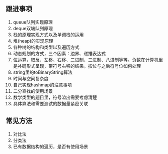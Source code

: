 ## 跟进事项

1. queue队列实现原理
2. deque双端队列原理
3. 栈的原理实现方式以及单调栈的运用
4. 堆(heap)的实现原理
5. 各种树的结构和类型以及遍历方式
6. 动态规划的方式，三个因素：边界、递推表达式
7. 位运算，取反、左移、右移、二进制、三进制、八进制等等。负数在计算机里是补码形式呈现，带符号右移的结果。按位与之后符号位如何处理
8. string里的toBinaryString算法
9. 时间与空间复杂度
10. 自己实现hashmap的注意事项
11. 二分查找的使用场景
12. 数学类型的题目里，符号溢出需要考虑清楚
13. 具体算法和需要测试的数据量紧密关联

## 常见方法

1. 对比法
2. 分类法
3. 已有数据结构的遍历，是否有使用场景
